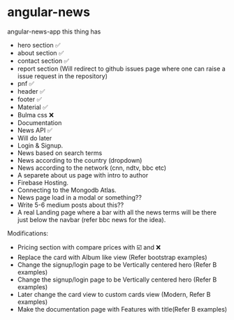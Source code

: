 # angular-news
angular-news-app
this thing has 
- hero section ✅
- about section ✅
- contact section ✅
- report section (Will redirect to github issues page where one can raise a issue request in the repository)
- pnf ✅
- header ✅
- footer ✅
- Material ✅
- Bulma css ❌
- Documentation
- News API ✅
- Will do later
 - Login & Signup.
 - News based on search terms
 - News according to the country (dropdown)
 - News according to the network (cnn, ndtv, bbc etc)
 - A separete about us page with intro to author
 - Firebase Hosting.
 - Connecting to the Mongodb Atlas.
 - News page load in a modal or something??
 - Write 5-6 medium posts about this??
 - A real Landing page where a bar with all the news terms will be there just below the navbar (refer bbc news for the idea).

 Modifications: 
 - Pricing section with compare prices with ☑️ and ❌
 - Replace the card with Album like view (Refer bootstrap examples)
 - Change the signup/login page to be Vertically centered hero (Refer B examples)
 - Change the signup/login page to be Vertically centered hero (Refer B examples)
 - Later change the card view to custom cards view (Modern, Refer B examples)
 - Make the documentation page with Features with title(Refer B examples)